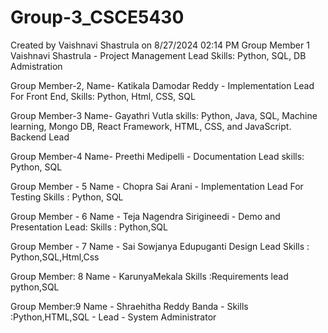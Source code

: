 # Group-3_CSCE5430
Created by Vaishnavi Shastrula on 8/27/2024 02:14 PM
Group Member 1
Vaishnavi Shastrula - Project Management Lead
Skills: Python, SQL, DB Admistration

Group Member-2,
Name- Katikala Damodar Reddy - Implementation Lead For Front End,
Skills: Python, Html, CSS, SQL

Group Member-3
Name- Gayathri Vutla
skills: Python, Java, SQL, Machine learning, Mongo DB, React Framework, HTML, CSS, and JavaScript.
Backend Lead

Group Member-4
Name- Preethi Medipelli - Documentation Lead
skills: Python, SQL

Group Member - 5
Name - Chopra Sai Arani - Implementation Lead For Testing
Skills : Python, SQL

Group Member - 6
Name - Teja Nagendra Sirigineedi - Demo and Presentation Lead:
Skills : Python,SQL

Group Member - 7
Name - Sai Sowjanya Edupuganti
Design Lead Skills : Python,SQL,Html,Css

Group Member: 8
Name - KarunyaMekala
Skills :Requirements lead python,SQL

Group Member:9 
Name - Shraehitha Reddy Banda - Skills :Python,HTML,SQL - Lead - System Administrator

